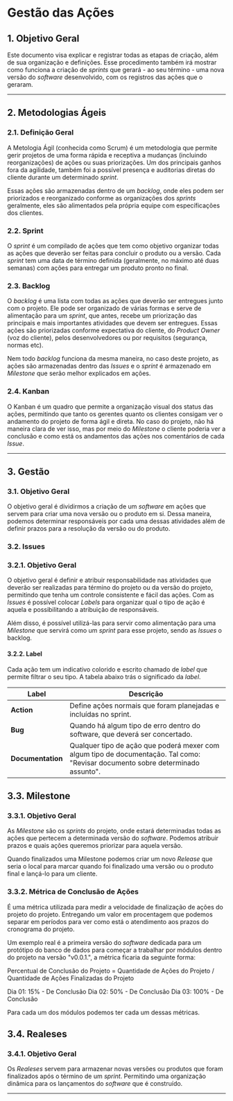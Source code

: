 # Gestão das Ações

## 1. Objetivo Geral

Este documento visa explicar e registrar todas as etapas de criação, além de sua organização e definições. Esse procedimento também irá mostrar como funciona a criação de *sprints* que gerará - ao seu término - uma nova versão do *software* desenvolvido, com os registros das ações que o geraram. 

---

## 2. Metodologias Ágeis

### 2.1. Definição Geral

A Metologia Ágil (conhecida como Scrum) é um metodologia que permite gerir projetos de uma forma rápida e receptiva a mudanças (incluindo reorganizações) de ações ou suas priorizações. Um dos principais ganhos fora da agilidade, também foi a possível presença e auditorias diretas do cliente durante um determinado *sprint*.

Essas ações são armazenadas dentro de um *backlog*, onde eles podem ser priorizados e reorganizado conforme as organizações dos *sprints* geralmente, eles são alimentados pela própria equipe com específicações dos clientes. 

### 2.2. Sprint

O *sprint* é um compilado de ações que tem como objetivo organizar todas as ações que deverão ser feitas para concluir o produto ou a versão. Cada *sprint* tem uma data de término definida (geralmente, no máximo até duas semanas) com ações para entregar um produto pronto no final.

### 2.3. Backlog

O *backlog* é uma lista com todas as ações que deverão ser entregues junto com o projeto. Ele pode ser organizado de várias formas e serve de alimentação para um *sprint*, que antes, recebe um priorização das principais e mais importantes atividades que devem ser entregues. Essas ações são priorizadas conforme expectativa do cliente, do *Product Owner* (voz do cliente), pelos desenvolvedores ou por requisitos (segurança, normas etc). 

Nem todo *backlog* funciona da mesma maneira, no caso deste projeto, as ações são armazenadas dentro das *Issues* e o *sprint* é armazenado em *Milestone* que serão melhor explicados em ações.

### 2.4. Kanban

O Kanban é um quadro que permite a organização visual dos status das ações, permitindo que tanto os gerentes quanto os clientes consigam ver o andamento do projeto de forma ágil e direta. No caso do projeto, não há maneira clara de ver isso, mas por meio do *Milestone* o cliente poderia ver a conclusão e como está os andamentos das ações nos comentários de cada *Issue*.

---

## 3. Gestão

### 3.1. Objetivo Geral

O objetivo geral é dividirmos a criação de um *software* em ações que servem para criar uma nova versão ou o produto em si. Dessa maneira, podemos determinar responsáveis por cada uma dessas atividades além de definir prazos para a resolução da versão ou do produto.

### 3.2. Issues

### 3.2.1. Objetivo Geral

O objetivo geral é definir e atribuir responsabilidade nas atividades que deverão ser realizadas para término do projeto ou da versão do projeto, permitindo que tenha um controle consistente e fácil das ações. Com as *Issues* é possível colocar *Labels* para organizar qual o tipo de ação é aquela e possibilitando a atribuição de responsáveis.

Além disso, é possível utilizá-las para servir como alimentação para uma *Milestone* que servirá como um *sprint* para esse projeto, sendo as *Issues* o backlog.

#### 3.2.2. Label

Cada ação tem um indicativo colorido e escrito chamado de *label* que permite filtrar o seu tipo. A tabela abaixo trás o significado da *label*.

<table>
  <thead>
    <tr>
      <th>Label</th>
      <th>Descrição</th>
    </tr>
  </thead>
  <tbody>
    <tr>
      <td><strong>Action</strong></td>
      <td>
        Define ações normais que foram planejadas e incluídas no sprint.
      </td>
    </tr>
    <tr>
      <td><strong>Bug</strong></td>
      <td>
        Quando há algum tipo de erro dentro do software, que deverá ser concertado.
      </td>
    </tr>
    <tr>
      <td><strong>Documentation</strong></td>
      <td>
        Qualquer tipo de ação que poderá mexer com algum tipo de documentação. Tal como: "Revisar documento sobre determinado assunto".
      </td>
    </tr>
  </tbody>
</table> 

## 3.3. Milestone

### 3.3.1. Objetivo Geral

As *Milestone* são os *sprints* do projeto, onde estará determinadas todas as ações que pertecem a determinada versão do *software*. Podemos atribuir prazos e quais ações queremos priorizar para aquela versão.

Quando finalizados uma Milestone podemos criar um novo *Release* que seria o local para marcar quando foi finalizado uma versão ou o produto final e lançá-lo para um cliente.

### 3.3.2. Métrica de Conclusão de Ações

É uma métrica utilizada para medir a velocidade de finalização de ações do projeto do projeto. Entregando um valor em procentagem que podemos separar em períodos para ver como está o atendimento aos prazos do cronograma do projeto. 

Um exemplo real é a primeira versão do *software* dedicada para um protótipo do banco de dados para começar a trabalhar por módulos dentro do projeto na versão "v0.0.1.", a métrica ficaria da seguinte forma:

Percentual de Conclusão do Projeto = Quantidade de Ações do Projeto / Quantidade de Ações Finalizadas do Projeto

Dia 01: 15% - De Conclusão
Dia 02: 50% - De Conclusão
Dia 03: 100% - De Conclusão

Para cada um dos módulos podemos ter cada um dessas métricas.

## 3.4. Realeses

### 3.4.1. Objetivo Geral

Os *Realeses* servem para armazenar novas versões ou produtos que foram finalizados após o término de um *sprint*. Permitindo uma organização dinâmica para os lançamentos do *software* que é construído. 

---